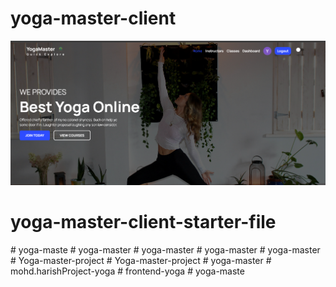 # yoga-master-client
![](/src/assets/github-cover.png)
# yoga-master-client-starter-file
#   y o g a - m a s t e 
 
 #   y o g a - m a s t e r 
 
 #   y o g a - m a s t e r 
 
 #   y o g a - m a s t e r 
 
 #   y o g a - m a s t e r 
 
 #   Y o g a - m a s t e r - p r o j e c t 
 
 #   Y o g a - m a s t e r - p r o j e c t 
 
 #   y o g a - m a s t e r 
 
 #   m o h d . h a r i s h P r o j e c t - y o g a 
 
 #   f r o n t e n d - y o g a 
 
 #   y o g a - m a s t e 
 
 